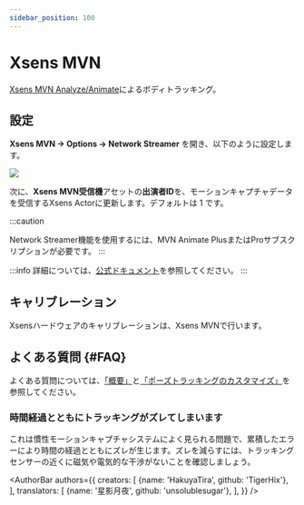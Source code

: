 ```yaml
---
sidebar_position: 100
---
```


# Xsens MVN

[Xsens MVN Analyze/Animate](https://base.xsens.com/s/motion-capture-mvn-software?language=en\_US)によるボディトラッキング。

## 設定

**Xsens MVN → Options → Network Streamer** を開き、以下のように設定します。

![](/doc-img/zh-xens-1.webp)

次に、**Xsens MVN受信機**アセットの**出演者ID**を、モーションキャプチャデータを受信するXsens Actorに更新します。デフォルトは 1 です。

:::caution

Network Streamer機能を使用するには、MVN Animate PlusまたはProサブスクリプションが必要です。
:::

:::info
詳細については、[公式ドキュメント](https://base.xsens.com/s/article/MVN-Unity-Live-Plugin?language=en\_U)を参照してください。
:::

## キャリブレーション

Xsensハードウェアのキャリブレーションは、Xsens MVNで行います。

## よくある質問 {#FAQ}

よくある質問については、[「概要」](overview#FAQ)と[「ポーズトラッキングのカスタマイズ」](body-tracking#FAQ)を参照してください。

### 時間経過とともにトラッキングがズレてしまいます

これは慣性モーションキャプチャシステムによく見られる問題で、累積したエラーにより時間の経過とともにズレが生じます。ズレを減らすには、トラッキングセンサーの近くに磁気や電気的な干渉がないことを確認しましょう。

<AuthorBar authors={{
  creators: [
    {name: 'HakuyaTira', github: 'TigerHix'},
  ],
  translators: [
    {name: '星影月夜', github: 'unsolublesugar'},
  ],
}} />
